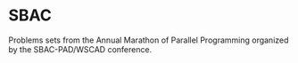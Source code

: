 # SBAC
Problems sets from the Annual Marathon of Parallel Programming organized by the SBAC-PAD/WSCAD conference.
